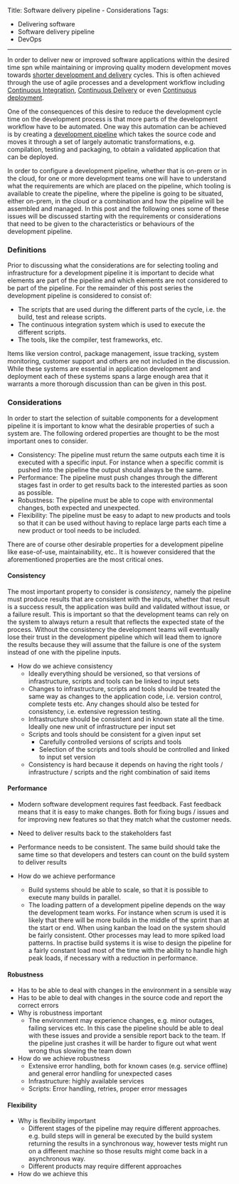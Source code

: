 Title: Software delivery pipeline - Considerations
Tags:
  - Delivering software
  - Software delivery pipeline
  - DevOps
---

In order to deliver new or improved software applications within the desired
time spn while maintaining or improving quality modern development moves towards
[shorter development and delivery](https://techbeacon.com/doing-continuous-delivery-focus-first-reducing-release-cycle-times)
cycles. This is often achieved through the use of agile processes and a development
workflow including [Continuous Integration](https://en.wikipedia.org/wiki/Continuous_integration),
[Continuous Delivery](https://en.wikipedia.org/wiki/Continuous_delivery)
or even [Continuous deployment](https://www.agilealliance.org/glossary/continuous-deployment).

One of the consequences of this desire to reduce the development cycle time on the
development process is that more parts of the development workflow
have to be automated. One way this automation can be achieved is by creating a
[development pipeline](http://www.informit.com/articles/article.aspx?p=1621865&seqNum=2) which
takes the source code and moves it through a set of largely automatic transformations, e.g. compilation,
testing and packaging, to obtain a validated application that can be deployed.

In order to configure a development pipeline, whether that is on-prem or in the cloud, for
one or more development teams one will have to understand what the requirements are which
are placed on the pipeline, which tooling is available to create the pipeline, where
the pipeline is going to be situated, either on-prem, in the cloud or a combination and
how the pipeline will be assembled and managed. In this post and the following ones some of
these issues will be discussed starting with the requirements or considerations that need
to be given to the characteristics or behaviours of the development pipeline.

### Definitions

Prior to discussing what the considerations are for selecting tooling and infrastructure
for a development pipeline it is important to decide what elements are part of the pipeline
and which elements are not considered to be part of the pipeline. For the remainder of this
post series the development pipeline is considered to consist of:

- The scripts that are used during the different parts of the cycle, i.e. the build, test
  and release scripts.
- The continuous integration system which is used to execute the different scripts.
- The tools, like the compiler, test frameworks, etc.

Items like version control, package management, issue tracking, system monitoring,
customer support and others are not included in the discussion. While these systems
are essential in application development and deployment each of these systems spans
a large enough area that it warrants a more thorough discussion than can be given in
this post.

### Considerations

In order to start the selection of suitable components for a development pipeline
it is important to know what the desirable properties of such a system are. The following
ordered properties are thought to be the most important ones to consider.

- Consistency: The pipeline must return the same outputs each time it is executed with a
  specific input. For instance when a specific commit is pushed into the pipeline the
  output should always be the same.
- Performance: The pipeline must push changes through the different stages fast
  in order to get results back to the interested parties as soon as possible.
- Robustness: The pipeline must be able to cope with environmental changes, both expected
  and unexpected.
- Flexibility: The pipeline must be easy to adapt to new products and tools so that it can
  be used without having to replace large parts each time a new product or tool needs to
  be included.

There are of course other desirable properties for a development pipeline like ease-of-use,
maintainability, etc.. It is however considered that the aforementioned properties are the
most critical ones.

#### Consistency

The most important property to consider is *consistency*, namely the pipeline must produce results
that are consistent with the inputs, whether that result is a success result, the application was
build and validated without issue, or a failure result. This is important so that the development
teams can rely on the system to always return a result that reflects the expected state of the
process. Without the consistency the development teams will eventually lose their trust in the
development pipeline which will lead them to ignore the results because they will assume that the
failure is one of the system instead of one with the pipeline inputs.

- How do we achieve consistency
    - Ideally everything should be versioned, so that versions of infrastructure,
      scripts and tools can be linked to input sets
    - Changes to infrastructure, scripts and tools should be treated the same way
      as changes to the application code, i.e. version control, complete tests etc.
      Any changes should also be tested for consistency, i.e. extensive regression
      testing.
    - Infrastructure should be consistent and in known state all the time. Ideally
      one new unit of infrastructure per input set
    - Scripts and tools should be consistent for a given input set
        - Carefully controlled versions of scripts and tools
        - Selection of the scripts and tools should be controlled and linked to input set version
    - Consistency is hard because it depends on having the right tools / infrastructure / scripts
      and the right combination of said items


#### Performance

- Modern software development requires fast feedback. Fast feedback means that it is
  easy to make changes. Both for fixing bugs / issues and for improving new features so
  that they match what the customer needs.
- Need to deliver results back to the stakeholders fast
- Performance needs to be consistent. The same build should take the same time so that
  developers and testers can count on the build system to deliver results

- How do we achieve performance
  - Build systems should be able to scale, so that it is possible to execute many builds
    in parallel.
  - The loading pattern of a development pipeline depends on the way the development team
    works. For instance when scrum is used it is likely that there will be more builds in the
    middle of the sprint than at the start or end. When using kanban the load on the system should
    be fairly consistent. Other processes may lead to more spiked load patterns.
    In practise build systems it is wise to design the pipeline for a fairly constant load most
    of the time with the ability to handle high peak loads, if necessary with a reduction in
    performance.

#### Robustness

- Has to be able to deal with changes in the environment in a sensible way
- Has to be able to deal with changes in the source code and report the correct
  errors
- Why is robustness important
    - The environment may experience changes, e.g. minor outages, failing services etc. In this
      case the pipeline should be able to deal with these issues and provide a sensible report
      back to the team. If the pipeline just crashes it will be harder to figure out what went wrong
      thus slowing the team down
- How do we achieve robustness
  - Extensive error handling, both for known cases (e.g. service offline) and general error handling
    for unexpected cases
  - Infrastructure: highly available services
  - Scripts: Error handling, retries, proper error messages

#### Flexibility

- Why is flexibility important
    - Different stages of the pipeline may require different approaches. e.g. build steps
      will in general be executed by the build system returning the results in a synchronous
      way, however tests might run on a different machine so those results might come back
      in a asynchronous way.
    - Different products may require different approaches
- How do we achieve this